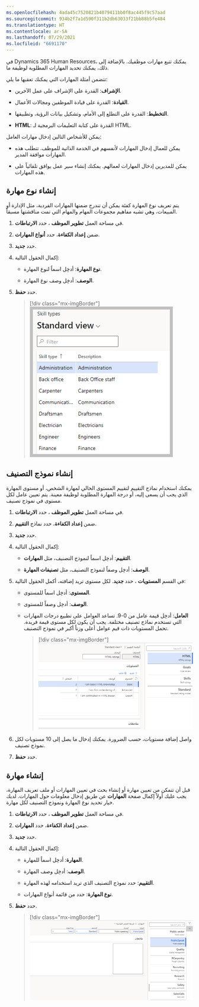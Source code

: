 ```yaml
---
ms.openlocfilehash: 4ada45c7520821b4079411bb0f8ac445f9c57aad
ms.sourcegitcommit: 934b2f7a1d590f311b2db63033f21bb88b5fe484
ms.translationtype: HT
ms.contentlocale: ar-SA
ms.lasthandoff: 07/29/2021
ms.locfileid: "6691170"
---
```

في Dynamics 365 Human Resources، يمكنك تتبع مهارات موظفيك. بالإضافة إلى ذلك، يمكنك تحديد المهارات المطلوبة لوظيفة ما.

تتضمن أمثلة المهارات التي يمكنك تعقبها ما يلي:

-   **الإشراف**: القدرة على الإشراف على عمل الآخرين.

-   **القيادة**: القدرة على قيادة الموظفين ومجالات الأعمال.

-   **التخطيط**: القدرة على التطلع إلى الأمام، وتشكيل بيانات الرؤية، وتطبيقها.

-   **HTML**: القدرة على كتابة التعليمات البرمجية لـ HTML.

يمكن للأشخاص التالين إدخال مهارات العامل:

-   يمكن للعمال إدخال المهارات لأنفسهم في الخدمة الذاتية للموظف.
    تتطلب هذه المهارات موافقة المدير.

-   يمكن للمديرين إدخال المهارات لعمالهم. يمكنك إنشاء سير عمل يوافق تلقائياً على هذه المهارات.

## <a name="create-a-skill-type"></a>إنشاء نوع مهارة

يتم تعريف نوع المهارة كفئة يمكن أن تندرج ضمنها المهارات الفردية، مثل الإدارة أو المبيعات، وهي تشبه مفاهيم مجموعات المهام والمهام التي تمت مناقشتها مسبقاً.

1.  في مساحة العمل **تطوير الموظف** ، حدد **الارتباطات**.

1.  ضمن **إعداد الكفاءة**، حدد **أنواع المهارات**.

1.  حدد **جديد**.

1.  إكمال الحقول التالية:

    -   **نوع المهارة**: أدخِل اسماً لنوع المهارة.

    -   **الوصف**: أدخِل وصف نوع المهارة.

1.  حدد **حفظ**.

    > [!div class="mx-imgBorder"]
    > [![لقطة شاشة تظهر قائمة أنواع المهارات في Dynamics 365 Human Resources .](../media/skill-type.png)](../media/skill-type.png#lightbox)

## <a name="create-a-rating-model"></a>إنشاء نموذج التصنيف

يمكنك استخدام نماذج التقييم لتقييم المستوى الحالي لمهارة الشخص، أو مستوى المهارة الذي يجب أن يسعى إليه، أو درجة المهارة المطلوبة لوظيفة معينة. يتم تعيين عامل لكل مستوى في نموذج تصنيف.

1.  في مساحة العمل **تطوير الموظف** ، حدد **الارتباطات**.

1.  ضمن **إعداد الكفاءة**، حدد نماذج **التقييم**.

1.  حدد **جديد**.

1.  إكمال الحقول التالية:

    -   **التقييم**: أدخِل اسماً لنموذج التصنيف، مثل **المهارات**.

    -   **الوصف**: أدخِل وصفاً لنموذج التصنيف، مثل **تصنيفات المهارة**.

1.  في القسم **المستويات** ، حدد **جديد**. لكل مستوى تريد إضافته، أكمل الحقول التالية:

    -   **المستوى**: أدخِل اسماً للمستوى.

    -   **الوصف**: أدخِل وصفاً للمستوى.

    -   **العامل**: أدخِل قيمة عامل من 0-9. تساعد العوامل على تطبيع درجات المهارات التي تستخدم نماذج تصنيف مختلفة. يجب أن يكون لكل مستوى قيمة فريدة. تحمل المستويات ذات قيم عوامل أعلى وزناً أكبر في نموذج التصنيف.

        > [!div class="mx-imgBorder"]
        > [![لقطة شاشة توضح كيفية إنشاء نموذج تصنيف.](../media/rating.png)](../media/rating.png#lightbox)

1.  واصل إضافة مستويات، حسب الضرورة. يمكنك إدخال ما يصل إلى 10 مستويات لكل نموذج تصنيف.

1.  حدد **حفظ**.

## <a name="create-a-skill"></a>إنشاء مهارة

قبل أن تتمكن من تعيين مهارة أو إنشاء بحث في تعيين المهارات أو ملف تعريف المهارة، يجب عليك أولاً إكمال صفحة **المهارات** عن طريق إدخال معلومات حول المهارات. لديك خيار تحديد نوع المهارة ونموذج التصنيف لكل مهارة.

1.  في مساحة العمل **تطوير الموظف** ، حدد **الارتباطات**.

1.  ضمن **إعداد الكفاءة**، حدد **المهارات**.

1.  حدد **جديد**.

1.  إكمال الحقول التالية:

    -   **المهارة**: أدخِل اسماً للمهارة.

    -   **الوصف**: أدخِل وصف المهارة.

    -   **التقييم**: حدد نموذج التصنيف الذي تريد استخدامه لهذه المهارة.

    -   **نوع المهارة**: حدد من قائمة أنواع المهارات.

1.  حدد **حفظ**.

    > [!div class="mx-imgBorder"]
    > [![لقطة شاشة لإنشاء قائمة مهارات عبر Dynamics 365.](../media/new-skill.png)](../media/new-skill.png#lightbox)
